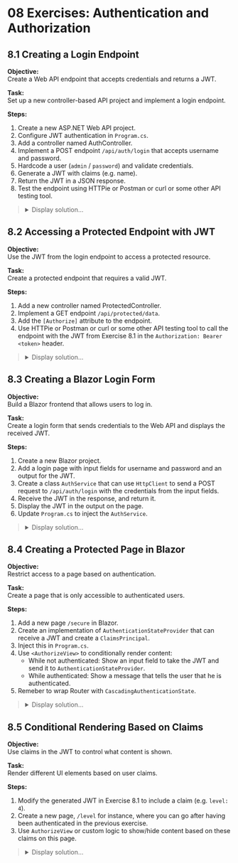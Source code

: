 # 08 Exercises: Authentication and Authorization

## 8.1 Creating a Login Endpoint

**Objective:**  
Create a Web API endpoint that accepts credentials and returns a JWT.

**Task:**  
Set up a new controller-based API project and implement a login endpoint.

**Steps:**

1. Create a new ASP.NET Web API project.
2. Configure JWT authentication in `Program.cs`.
3. Add a controller named AuthController.
4. Implement a POST endpoint `/api/auth/login` that accepts username and password.
5. Hardcode a user (`admin` / `password`) and validate credentials.
6. Generate a JWT with claims (e.g. name).
7. Return the JWT in a JSON response.
8. Test the endpoint using HTTPie or Postman or curl or some other API testing tool.

<blockquote>
<details>
<summary>Display solution...</summary>
<p>

```csharp
//Program.cs
using Microsoft.AspNetCore.Authentication.JwtBearer;
using Microsoft.IdentityModel.Tokens;
using System.Text;

var builder = WebApplication.CreateBuilder(args);

builder.Services.AddControllers();

builder.Services.AddAuthentication(JwtBearerDefaults.AuthenticationScheme)
    .AddJwtBearer(options =>
    {
        options.TokenValidationParameters = new TokenValidationParameters
        {
            ValidateIssuer = true,
            ValidateAudience = true,
            ValidateLifetime = false,
            ValidateIssuerSigningKey = true,
            ValidIssuer = "your-issuer",
            ValidAudience = "your-audience",
            IssuerSigningKey = new SymmetricSecurityKey(
                Encoding.UTF8.GetBytes("SuperSecretKeyThatIsAtMinimum32CharactersLong"))
        };
    });

builder.Services.AddAuthorization();

var app = builder.Build();

app.UseAuthentication();
app.UseAuthorization();
app.MapControllers();

app.Run();
```

```csharp
//AuthController.cs
using Microsoft.AspNetCore.Mvc;
using Microsoft.IdentityModel.Tokens;
using System.IdentityModel.Tokens.Jwt;
using System.Security.Claims;
using System.Text;

[ApiController]
[Route("api/[controller]")]
public class AuthController : ControllerBase
{
    [HttpPost("login")]
    public IActionResult Login([FromBody] LoginModel model)
    {
        if (model.Username == "admin" && model.Password == "password")
        {
            var claims = new[]
            {
                new Claim(ClaimTypes.Name, model.Username)
            };

            var key = new SymmetricSecurityKey(Encoding.UTF8.GetBytes("SuperSecretKeyThatIsAtMinimum32CharactersLong"));
            var creds = new SigningCredentials(key, SecurityAlgorithms.HmacSha256);

            var token = new JwtSecurityToken(
                issuer: "your-issuer",
                audience: "your-audience",
                claims: claims,
                expires: DateTime.Now.AddMinutes(30),
                signingCredentials: creds);

            return Ok(new { token = new JwtSecurityTokenHandler().WriteToken(token) });
        }

        return Unauthorized();
    }
}

public class LoginModel
{
    public string Username { get; set; }
    public string Password { get; set; }
}
```

```http
POST http://localhost:5025/api/auth/login
Content-Type: application/json

{
  "username": "admin",
  "password": "password"
}

```

</p>
</details>
</blockquote>

## 8.2 Accessing a Protected Endpoint with JWT

**Objective:**  
Use the JWT from the login endpoint to access a protected resource.

**Task:**  
Create a protected endpoint that requires a valid JWT.

**Steps:**

1. Add a new controller named ProtectedController.
2. Implement a GET endpoint `/api/protected/data`.
3. Add the `[Authorize]` attribute to the endpoint.
4. Use HTTPie or Postman or curl or some other API testing tool to call the endpoint with the JWT from Exercise 8.1 in the `Authorization: Bearer <token>` header.

<blockquote>
<details>
<summary>Display solution...</summary>
<p>

```csharp
// ProtectedController.cs
using Microsoft.AspNetCore.Authorization;
using Microsoft.AspNetCore.Mvc;

[ApiController]
[Route("api/[controller]")]
public class ProtectedController : ControllerBase
{
    [HttpGet("secure-data")]
    [Authorize]
    public IActionResult GetSecureData()
    {
        return Ok("This is protected data, accessible only to authenticated users.");
    }
}
```

```csharp
GET http://localhost:5025/api/protected/secure-data
Authorization: Bearer eyJhbGciOiJIUzI1NiIsInR5cCI6IkpXVCJ9...
```

</p>
</details>
</blockquote>

## 8.3 Creating a Blazor Login Form

**Objective:**  
Build a Blazor frontend that allows users to log in.

**Task:**  
Create a login form that sends credentials to the Web API and displays the received JWT.

**Steps:**

1. Create a new Blazor project.
2. Add a login page with input fields for username and password and an output for the JWT.
3. Create a class `AuthService` that can use `HttpClient` to send a POST request to `/api/auth/login` with the credentials from the input fields.
4. Receive the JWT in the response, and return it.
5. Display the JWT in the output on the page.
6. Update `Program.cs` to inject the `AuthService`.

<blockquote>
<details>
<summary>Display solution...</summary>
<p>

```razor
//Login.razor
@page "/login"
@inject AuthService AuthService
@rendermode InteractiveServer

<h3>Login</h3>

<input @bind="username" placeholder="Username" />
<input @bind="password" placeholder="Password" type="password" />
<button @onclick="LoginMethod">Login</button>

@if (!string.IsNullOrEmpty(jwt))
{
    <p><strong>JWT:</strong></p>
    <textarea rows="6" style="width:100%">@jwt</textarea>
}

@code {
    private string username;
    private string password;
    private string jwt;

    private async Task LoginMethod()
    {
        jwt = await AuthService.LoginAndReturnToken(username, password);
    }
}
```

```csharp
//AuthService.cs
public class AuthService
{
    private readonly HttpClient _http;

    public AuthService()
    {
        _http = new HttpClient
        {
            BaseAddress = new Uri("https://localhost:5025")
        };
    }

    public async Task<string> LoginAndReturnToken(string username, string password)
    {
        var response = await _http.PostAsJsonAsync("api/auth/login", new { Username = username, Password = password });
        if (!response.IsSuccessStatusCode) return "Login failed.";

        var result = await response.Content.ReadFromJsonAsync<TokenResponse>();
        return result?.Token ?? "No token received.";
    }
}

public class TokenResponse
{
    public string Token { get; set; }
}
```

```csharp
//Update Program.cs
builder.Services.AddScoped<AuthService>();
```

</p>
</details>
</blockquote>

## 8.4 Creating a Protected Page in Blazor

**Objective:**  
Restrict access to a page based on authentication.

**Task:**  
Create a page that is only accessible to authenticated users.

**Steps:**

1. Add a new page `/secure` in Blazor.
2. Create an implementation of `AuthenticationStateProvider` that can receive a JWT and create a `ClaimsPrincipal`.
3. Inject this in `Program.cs`.
4. Use `<AuthorizeView>` to conditionally render content:
   - While not authenticated: Show an input field to take the JWT and send it to `AuthenticationStateProvider`.
   - While authenticated: Show a message that tells the user that he is authenticated.
5. Remeber to wrap Router with `CascadingAuthenticationState`.

<blockquote>
<details>
<summary>Display solution...</summary>
<p>

```razor
//Secure.razor
@page "/secure"
@using System.Security.Claims
@using Microsoft.AspNetCore.Components.Authorization
@inject AuthenticationStateProvider AuthProvider
@rendermode InteractiveServer

<AuthorizeView>
    <Authorized>
        <h3>Welcome!</h3>
        <p>You have access to the secure area.</p>
        <button class="btn btn-outline-secondary" @onclick="SignOut">Sign out</button>
    </Authorized>

    <NotAuthorized>
        <h3>Log in with JWT</h3>
        <p>Insert your JWT-token</p>

        <div class="mb-3">
            <label for="jwtBox" class="form-label">JWT</label>
            <textarea id="jwtBox"
                      class="form-control"
                      @bind="jwt"
                      rows="5"
                      placeholder="eyJhbGciOi..."></textarea>
        </div>

        <button class="btn btn-primary" @onclick="SignIn">Sign In</button>

        @if (!string.IsNullOrWhiteSpace(error))
        {
            <div class="text-danger mt-2">@error</div>
        }
    </NotAuthorized>
</AuthorizeView>

@code {
    private string jwt = string.Empty;
    private string? error;

    private async Task SignIn()
    {
        try
        {
            if (AuthProvider is TokenAuthenticationStateProvider provider)
            {
                await provider.SignIn(jwt);
                jwt = string.Empty;
                error = null;
            }
            else
            {
                error = "AuthenticationStateProvider not an instance of TokenAuthenticationStateProvider.";
            }
        }
        catch (Exception ex)
        {
            error = $"Invalid token: {ex.Message}";
        }
    }

    private async Task SignOut()
    {
        if (AuthProvider is TokenAuthenticationStateProvider provider)
        {
            await provider.SignOut();
        }
    }
}
```

```csharp
//Program.cs
using Microsoft.AspNetCore.Components.Authorization;

builder.Services.AddAuthorizationCore();
builder.Services.AddCascadingAuthenticationState();

builder.Services.AddScoped<AuthenticationStateProvider, TokenAuthenticationStateProvider>();
```

```csharp
//TokenAuthenticationStateProvider.cs
using System.Security.Claims;
using System.IdentityModel.Tokens.Jwt;
using Microsoft.AspNetCore.Components.Authorization;

public class TokenAuthenticationStateProvider : AuthenticationStateProvider
{
    private AuthenticationState _state = new(new ClaimsPrincipal(new ClaimsIdentity()));

    public override Task<AuthenticationState> GetAuthenticationStateAsync() => Task.FromResult(_state);

    public Task SignIn(string jwt)
    {
        var claims = ParseClaimsFromJwt(jwt);
        var identity = new ClaimsIdentity(claims, authenticationType: "jwt", nameType: "name", roleType: "role");
        var user = new ClaimsPrincipal(identity);

        _state = new AuthenticationState(user);
        NotifyAuthenticationStateChanged(Task.FromResult(_state));
        return Task.CompletedTask;
    }

    public Task SignOut()
    {
        _state = new AuthenticationState(new ClaimsPrincipal(new ClaimsIdentity()));
        NotifyAuthenticationStateChanged(Task.FromResult(_state));
        return Task.CompletedTask;
    }

    private static IEnumerable<Claim> ParseClaimsFromJwt(string jwt)
    {
        var handler = new JwtSecurityTokenHandler();
        var token = handler.ReadJwtToken(jwt);
        return token.Claims;
    }
}
```

```razor
//Routes.razor
<CascadingAuthenticationState>
    <Router AppAssembly="@typeof(App).Assembly">
        <Found Context="routeData">
            <AuthorizeRouteView RouteData="@routeData" DefaultLayout="@typeof(MainLayout)">
                <NotAuthorized>
                    @* Here you can have global NotAuthorized-text, but in our /secure we handle it locally *@
                    <p>No Access!.</p>
                </NotAuthorized>
            </AuthorizeRouteView>
        </Found>
        <NotFound>
            <h1>Page not found</h1>
        </NotFound>
    </Router>
</CascadingAuthenticationState>
```

</p>
</details>
</blockquote>

## 8.5 Conditional Rendering Based on Claims

**Objective:**  
Use claims in the JWT to control what content is shown.

**Task:**  
Render different UI elements based on user claims.

**Steps:**

1. Modify the generated JWT in Exercise 8.1 to include a claim (e.g. `level: 4`).
2. Create a new page, `/level` for instance, where you can go after having been authenticated in the previous exercise.
3. Use `AuthorizeView` or custom logic to show/hide content based on these claims on this page.

<blockquote>
<details>
<summary>Display solution...</summary>
<p>

```csharp
//AuthController.cs
using System.Security.Claims;
using System.Text;
using System.IdentityModel.Tokens.Jwt;
using Microsoft.AspNetCore.Mvc;
using Microsoft.IdentityModel.Tokens;

[HttpPost("login")]
public IActionResult Login([FromBody] LoginModel model)
{
    if (model.Username == "admin" && model.Password == "password")
    {
        var claims = new[]
        {
            new Claim(ClaimTypes.Name, model.Username),
            new Claim("level", "4", ClaimValueTypes.Integer) // <-- added claim
        };

        var key = new SymmetricSecurityKey(
            Encoding.UTF8.GetBytes("SuperSecretKeyThatIsAtMinimum32CharactersLong"));
        var creds = new SigningCredentials(key, SecurityAlgorithms.HmacSha256);

        var token = new JwtSecurityToken(
            issuer: "your-issuer",
            audience: "your-audience",
            claims: claims,
            expires: DateTime.UtcNow.AddMinutes(30),
            signingCredentials: creds);

        var jwt = new JwtSecurityTokenHandler().WriteToken(token);
        return Ok(new { token = jwt });
    }

    return Unauthorized();
}
```

```csharp
//Program.cs
builder.Services.AddAuthorizationCore(options =>
{
    options.AddPolicy("Level4OrHigher", policy =>
        policy.RequireAssertion(ctx =>
        {
            var c = ctx.User.FindFirst("level")?.Value;
            return int.TryParse(c, out var lvl) && lvl >= 4;
        }));
});
```

```razor
//Level.razor
@page "/level"
@using Microsoft.AspNetCore.Components.Authorization
@using System.Security.Claims

<h3>Level-based access (policy)</h3>

<AuthorizeView Policy="Level4OrHigher">
    <Authorized Context="ctx">
        @{
            var level = GetLevel(ctx.User);
        }
        <p>You are authenticated. Your <code>level</code> is <strong>@level</strong>.</p>
        <div class="alert alert-success">
            You meet the <code>Level4OrHigher</code> policy and can access this content.
        </div>
    </Authorized>

    <NotAuthorized>
    <!-- We distinguish between "not logged in" and "logged in, but not sufficient level" -->
        <AuthorizeView>
            <Authorized Context="ctx">
                @{
                    var level = GetLevel(ctx.User);
                }
                <p>You are authenticated. Your <code>level</code> is <strong>@level</strong>.</p>
                <div class="alert alert-warning">
                    You do not meet the <code>Level4OrHigher</code> policy (requires level ≥ 4).
                </div>
            </Authorized>
            <NotAuthorized>
                <div class="alert alert-secondary">
                    You are not authenticated. Please log in elsewhere to get a token with a <code>level</code> claim.
                </div>
            </NotAuthorized>
        </AuthorizeView>
    </NotAuthorized>
</AuthorizeView>

@code {
    private static int GetLevel(ClaimsPrincipal user) =>
        int.TryParse(user.FindFirst("level")?.Value, out var lvl) ? lvl : 0;
}
```

</p>
</details>
</blockquote>

